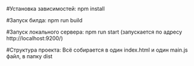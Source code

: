 #Установка зависимостей:
npm install

#Запуск билда:
npm run build

#Запуск локального сервера:
npm run start (запускается по адресу http://localhost:9200/)

#Структура проекта:
Всё собирается в один index.html и один main.js файл, в папку dist